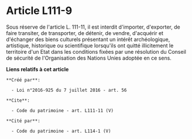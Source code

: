 # Article L111-9

Sous réserve de l'article L. 111-11, il est interdit d'importer, d'exporter, de faire transiter, de transporter, de détenir,
de vendre, d'acquérir et d'échanger des biens culturels présentant un intérêt archéologique, artistique, historique ou
scientifique lorsqu'ils ont quitté illicitement le territoire d'un Etat dans les conditions fixées par une résolution du
Conseil de sécurité de l'Organisation des Nations Unies adoptée en ce sens.

**Liens relatifs à cet article**

	**Créé par**:

	  - Loi n°2016-925 du 7 juillet 2016 - art. 56

	**Cite**:

	  - Code du patrimoine - art. L111-11 (V)

	**Cité par**:

	  - Code du patrimoine - art. L114-1 (V)
